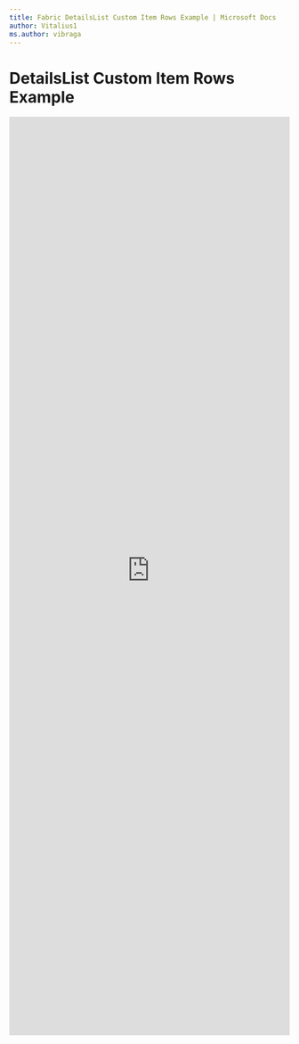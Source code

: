 ```yaml
---
title: Fabric DetailsList Custom Item Rows Example | Microsoft Docs
author: Vitalius1
ms.author: vibraga
---
```


# DetailsList Custom Item Rows Example

<iframe 
    title='DetailsList Custom Item Rows Example'
    src='https://fabricweb.z5.web.core.windows.net/pr-deploy-site/refs/heads/master/fabric-website-resources/dist/index.html#/examples/detailslist/customitemrows?docsExample=true'
    frameborder='no'
    height='1650'
    style='width: 100%;'
>